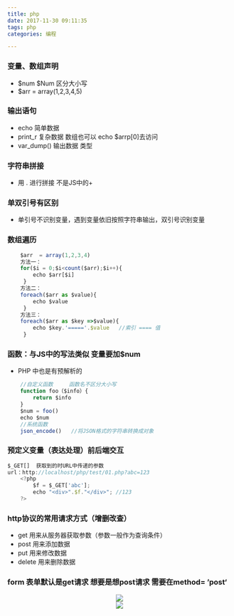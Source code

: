 ```yaml
---
title: php
date: 2017-11-30 09:11:35
tags: php
categories: 编程

---
```

### 变量、数组声明
- $num $Num 区分大小写
- $arr = array(1,2,3,4,5)

### 输出语句
- echo 简单数据
- print_r 复杂数据 数组也可以  echo $arrp[0]去访问
- var_dump()  输出数据 类型

### 字符串拼接
- 用 . 进行拼接 不是JS中的+ 

### 单双引号有区别
- 单引号不识别变量，遇到变量依旧按照字符串输出，双引号识别变量

### 数组遍历
```javascript
	$arr  = array(1,2,3,4)
	方法一：
	for($i = 0;$i<count($arr);$i++){
		echo $arr[$i]
	 }
	方法二：
	foreach($arr as $value){
		echo $value
	 }
	方法三：
	foreach($arr as $key =>$value){
		echo $key.'====='.$value   //索引 ==== 值
	 }
```

### 函数：与JS中的写法类似  变量要加$num
- PHP 中也是有预解析的
```javascript
	//自定义函数     函数名不区分大小写
	function foo（$info）{
		return $info
	}
	$num = foo()
	echo $num
	//系统函数
	json_encode()   //将JSON格式的字符串转换成对象  
```

### 预定义变量（表达处理）前后端交互
```javascript
$_GET[]  获取到的时URL中传递的参数
url：http://localhost/php/test/01.php?abc=123
	<?php 
		$f = $_GET['abc'];
		echo "<div>".$f."</div>"; //123
	?>
```

### http协议的常用请求方式（增删改查）
- get 用来从服务器获取参数（参数一般作为查询条件）
- post 用来添加数据
- put 用来修改数据
- delete 用来删除数据

### form 表单默认是get请求  想要是想post请求 需要在method= ’post‘
<div align=center>
<img src='https://taoaiyi1108.oss-cn-beijing.aliyuncs.com/post/php/php-1.png'>
<div/>
<div align=center>
<img src='https://taoaiyi1108.oss-cn-beijing.aliyuncs.com/post/php/php-2.png'>
<div>